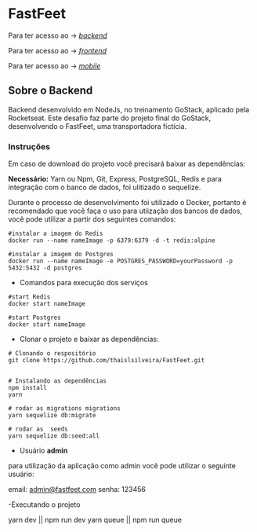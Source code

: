 # FastFeet 
Para ter acesso ao  -> [*backend*](https://github.com/thaislsilveira/FastFeet)  

Para ter acesso ao -> [*frontend*](https://github.com/thaislsilveira/FastFeet-Frontend)  

Para ter acesso ao -> [*mobile*](https://github.com/thaislsilveira/FastFeet-Mobile)  


## Sobre o Backend
Backend desenvolvido em NodeJs, no treinamento GoStack, aplicado pela Rocketseat. Este desafio faz parte do projeto final do GoStack, desenvolvendo o FastFeet, uma transportadora fictícia.

### Instruções
Em caso de download do projeto você precisará baixar as dependências:  

**Necessário:** Yarn ou Npm, Git, Express, PostgreSQL, Redis  e para integração com o banco de dados, foi ulitizado o sequelize.

Durante o processo de desenvolvimento foi utilizado o Docker, portanto é recomendado que você faça o uso para utiização dos bancos de dados, você pode utilizar a partir dos seguintes comandos:
 ```
 #instalar a imagem do Redis 
docker run --name nameImage -p 6379:6379 -d -t redis:alpine

#instalar a imagem do Postgres
docker run --name nameImage -e POSTGRES_PASSWORD=yourPassword -p 5432:5432 -d postgres

```
- Comandos para execução dos serviços

```
#start Redis
docker start nameImage

#start Postgres
docker start nameImage

```
- Clonar o projeto e baixar as dependências:
```
# Clonando o respositório
git clone https://github.com/thaislsilveira/FastFeet.git


# Instalando as dependências
npm install
yarn

# rodar as migrations migrations
yarn sequelize db:migrate

# rodar as  seeds
yarn sequelize db:seed:all
```
 - Usuário **admin**

para utilização da aplicação como admin você pode utilizar o seguinte usuário:

email: admin@fastfeet.com
senha: 123456

-Executando o projeto

yarn dev || npm run dev
yarn queue || npm run queue
